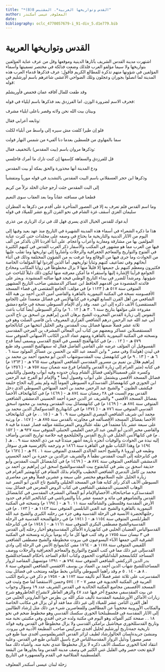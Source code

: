 ```yaml
---
title: "*القدس وتواريخها العربية*. المقتبس 8(8)"
author: المعلوف, عيسى أسكندر
date: 
bibliography: oclc_4770057679-i_91-div_5.d1e779.bib
---
```




#  القدس  وتواريخها العربية 


 اشتهرت مدينة القدس الشريف بآثارها الدينية وموقعها وقل من عرف عناية المؤلفين بتواريخها ولا سيما مؤلفو العرب فلذلك وضعت فذلكة في مختصر تسميتها وأسماء المؤلفين في شؤونها منهم تذكرة للمطالع الكريم فأقول: عرف فذكرها قدماء العرب هذه المدينة لما انصلوا بجوران وعجلون وتلك الضواحي الأعشى شاعرهم باسم أورشليم في قوله: 

 وقد طفت للمال آفاقه   عمان فحمص فأوريشلم  

 فحرف الاسم لضرورة الوزن. اما الفرزدق بعد فذكرها باسم ايلياء في قوله: 

 وبيتان بيت الله نحن ولاته   وقصر باعلى ايلياء مشرف  

 وتابعه أعرابي فقال: 

 فلو إن طيرا كلفت مش سيره   إلى واسط من أبلياء لكلت  

 سما بالمهاوي من فلسطين بعدما   دنا ألفيء من شمس النهار فولت  

 وذكرها مروان باسم (بيت المقدس) بالتخفيف فقال: 

 قل للفرزدق والسفاهة كإسمها   إن كنت تارك ما أمرك فاجلسي  

 ودع المدينة أنها محذورة   والحق بمكة أو بيت المقدس  

 وذكرها ابن حجر العسقلاني باسم البيت المقدس بالتشديد في قوله مورياً ومتفشياً 

 إلى البت المقدس جئت أرجو   جنان الخلد نزلاً من كريم  

 قطعنا في مسافته عقاباً   وما بعد العقاب سوى النعيم  

 وما اسم القدس فلم تعرف به إلا في العصور المتأخرة على أقدم من ذكرها به المطران سليمان الغزي أسقف غزة الشام في نحو القرن الربع  عشر  للميلاد في قوله 

 أيدعوك للقدس الخيال الذي يسري   فهل لك في ترك الزبارى من عذري  

 هذا ما ذكره الشعراء في أسماء هذه المدينة الشهيرة في التاريخ منذ عهد بعيد وفيها إلى اليوم من الآثار الدينية والتاريخية ما يحتاج في وصفه على مجلدات حتى كثرت عناية المؤلفين بها من مشارقة ومغاربة وأعراب وأعجام. على أننا أفردنا الآن بالذكر من  ألف  فيها من العرب مما هو مشهور في المكتب والأسفار ذكر العرب القدس في كتبهم الكثيرة في ألفتوح والتواريخ والمعاجم الجغرافية والرحلات وأشاروا إلى تواريخها وما تقلب عليها   من الحوادث وما جرى فيها من الوقائع وما عرفت به من الشؤون المختلفة وذلك في أثناء أبحاثهم وفي تضاعيف كتبهم وثنايا تواريخهم. أما الذين أفردوا لها المؤلفات الخاصة فكثيرون ومعظم كتبهم بل جميعها إلا قليلاً منها لا يزال مخطوطاً في زوايا المكاتب ومخادع الجوامع فرأينا الإشارة إليها واستقراء ما أمكن معرفته منها ليكون ذلك دليلاً للباحث عن شؤونها. ومرشداً للضرر في بيداء التاريخ الوطني فيجد فيها ضالته المنشودة. ويعثر على فائدته المقصودة من أقدمهم الحافظ ابن عساكر الدمشقي صاحب التاريخ المشهور المتوفى سنة  ٥١٧  هـ (  ١١٢٣  م) في مؤلف: الجامع المقتصى في فضاء المسجد الأقصىومنه نسخة في المكتبة التيمورية بالقاهرة والقاضي أمين الدين أحمد بن هبة الله الشافعي من أهل القرن السابع للهجرة في كتابهالإنس في فضائل متعمداً على (الجامع المستقصى) الآنف ذكره إلى ابن عمه. وقد رأى الإمام السبوطي نسخة في جامع دمشق مقروءة على مؤلفها بتاريخ سنة  ٦  .  ٣  هـ (  ١٢  .  ٦  م) وذكر السيوطي أيضاً كتاب باعث النفوس إلى زيارة القدس المحروث الشيخ برهان الدين إبراهيم بن اسحق بن تاج الدين أبي عبد الله عبد الرحمن درهم الشافعي الفزاري المعروف بابن قاضي الصلت وهو في  ثلاثة  عشر  فصلاً ضمنها فضائل بيت المقدس وقبر الخليل انتخبها من كتابالجامع المستقصىلابن عساكر وبعضهم من كتاب أبي المعالي المشرف بن المرجي المقدسي ونسخته في المكتبة التيمورية بالقاهرة ومنهم عماد الدين الكاتب الأصبهاني المتوفي سنة  ٥٧٩  هـ - (  ١٢  . . م) في كتابهألفتح القسي في ألفتح القدسي ويسمى أيضاً قدح القسيوقيل أن المؤلف عرضه على القاضي ألفاضل فقال له سمهالقبح القسي وقد طبع في ليدن (هولندا) وفي مصر * وابن السعد عبد الله بن الحسن بن عساكر المولود سنة  ٦  .  ٦  هـ - (  ١٣  .  ٩  م) في كتابهفضل بيت المقدسوشهاب الدين أبو محمود أحمد بن محمد بن إبراهيم هلال بن تميم بن مسرور المقدسي الشافعي المتوفي سنة  ٧٦٥  هـ - (  ١٣٦٣  م) في كتابه (مثير الغرام إلى زيارة القدس والشام) فرغ منه شعبان سنة  ٧٥٧  هـ - (  ١٣٥٦  م) وكسره على قسمينالأولفي فضائل الشام وبيان حدوده وفيه أبواب وفصول والثانيفي فضائل المسجد الأقصى ويشتمل على أبواب وفصول أيضاً * والإمام أبو ألفرج عبد الرحمن ابن الجوزي في كتابهفضائل القدسذكره السيوطي المومأ إليه ولم يشر إليه الحاج خليفة فيكشف الظنون   * والشيخ عبد الرحمن محمد بن أحمد المنهاجي السيوطي الذي دخل القدس يوم السبت في  ٢٨  رمضان سنة  ٨٧٤  هـ - (  ١٤٦٩  م) في كتابهاتحاف الأخصا بفضائل المسجد الأقصى * والشريف عز الدين حمزة أحمد الحسيني الدمشقي الشافعي المتوفي سنة  ٨٧٤  هـ - (  ١٤٦٩  م) في كتابهفضائل بيت المقدس ومحمد بن محمود اسحق القدسي المتوفي سنة  ٧٧٦  هـ - (  ١٣٧٤  م) في كتابهتاريخ القدسوكمال الدين محمد بن محمد أبي شريف الشافعي المصري المتوفي سنة  ٩  .  ٦  هـ - (  ١٥  . . م) في كتابهاتحاف الأخصا بفضائل المسجد الأقصىألفه في مجاورته بالقدس سنة  ٨٧٥  هـ - (  ١٤٧  . م) ورتبه على  سبعة  عشر  باباً معتمداً في نقله علىالروض المغرسلثقة مؤلفه فصار عمدة ما فيه  ٨  والقاضي محير الدين أبو اليمن عبد الرحمن العليمي الحنبلي المتوفي سنة  ٩٢٧  هـ - (  ١٥٢  . م) في كتابهالأنس الجليل في تاريخ القدس والخليلجمع فيه خلاصة تواريخ القدس وأضاف إليه نبذة من الحوادث والوفيات أنجزه بأربعة أشهر مبتدئاً فيه من ذي الحجة سنة  ٩  . . هـ (  ١٤٩٤  م) وهذا الكتاب طبع في القاهرة سنة  ١٨٦٦  م وترجمه بالإفرنسية هنري سوفار وطبعه في أوروبا  ٨  والشيخ أحمد الخالدي الصفدي المتوفي سنة  ١  .  ٣٤  هـ - (  ١٦٢٤  م) في كتابرحلته إلى البيت المقدس نظماً  ٨  والشريف عزالدين بن حمزة بن أحمد الحسيني الدمشقي الشافعي المتوفي سنة  ٨٧٤  هـ - (  ١٤٦٩  م) في كتابفضائل البيت المقدس وأبو حذيفة اسحق بن بشر في كتابفتوح بيت المقدسوالشيخ اسحق ابن إبراهيم بن أحمد بن محمد بن كامل التدمري الشافعي الخطيب والإمام بذلك المقام في كتابهمثير الغرام في زيارة الخليل عليه السلاموهو مختصر على  سبعة  و  عشرين  فصلاً وهو من معاصري السيوطي الآنف الذكر رأى كتابه هذا في المسجد الخليلي والشيخ تاج الدين أبو النصر عبد الوهاب الحسيني الدمشقي الشافعي في كتاب الروض المغرس في فضائل بيت المقدسذكره صاحباتحاف الأخصاوالإمام أبو المعالي المشرف المقدسي في كتابفضائل القدس والشاموهو في  مائة  و  خمسة  عشر  باباً والتمرتاشي في كتابالخبر التام في حدود الأرض المقدسة وفلسطين والشامألفه سنة  ١١  .  ٦  هـ - (  ١٦٩٤  م) ونسخته في المكتبة التيمورية بالقاهرة والشيخ عبد الغني النابلسي المتوفي سنة  ١١٤٣  هـ - (  ١٧٣  . م) في رحلتهالحضرة الأنسية في الرحلة القدسية وهي جزء من رحلته الكبرى والشيخ عبد الله الطرابلسي المتوفي سنة  ١١٥٤  هـ -   (  ١٧٤١  م) في رحلتهالمنحة القدسية في الرحلة القدسيةوالشيخ مصطفى البكري المتوفي سنة  ١١٦١  هـ - (  ١٧٤٨  م) في كتابرحلة القدسوالياس الغضبان الحلبي في كتابهزيارة الأماكن المقدسةوهو أخبار رحلته إلى القدس في  ٣  نيسان سنة  ١٧٥٥  م وقد كتب فيها كل ما رآه يومياً بزيارته ونسخته في المكتبة الشرقية التي جمعها الآباء اليسوعيون في بيروت مخطوطة والشيخ مصطفى الشافعي اللقيمي المتوفي سنة  ١١٧٨  هـ -  ١٧٦٤  مفي كتابموانح الأنس في الرحلة إلى وادي القدسإلى غير ذلك مما في كتب ألفتوح والتواريخ والمعاجم الجغرافية والرحلات ووصف المساجد ككتابمعجم البلدانلياقوت الحموي وكتاب أعلام الساجد بأحكام المساجدللشيخ بدر الدين الزركشي الشافعي المتوفي سنة  ٧٩٤  هـ -  ١٣٩١  موتسهيل المقاصد لزوار المساجدللشيخ شهاب الدين أحمد بن العماد بن يوسف الافقسي الشافعي المتوفي سنة  ٨  .  ٨  هـ -  ١٤  .  ٥  م وقد رآهما السيوطي والثاني بخط مؤلفه ومنتخب في فضائل بيت المقدسرتب على  ثلاثة  عشر  فصلاً أتم تأليفه سنة  ١١٧٢  هـ -  ١٧٥٨  م ذكر في برنامج الكتب العربية في المكتبة الخديوية في مصر  ٧  -  ٢  :  ٥٧٤  وحسن الاستقصا لما صح وثبت في المسجد الأقصىمن مجاميع المكتبة الخالدية في القدس الشريف عدد  ١٩  وسؤال وجواب عن بيت المقدسفي مجموع آخر فيها عدد  ٤٧  والزهر العاطر لانشراح الخاطروهو شرح زيارات الأماكن الأورشليمية المقدسة تأليف شكر الله بن بطرس حوا الماروني الحلبي من أهل القرن الثامن  عشر  للميلاد إلى غير ذلك مما فقد أو لن يزال في مكاتب الخاصة والمكاتب الأوروبية محجوباً عن المطالعين وللمعاصرين شيء من ذلك مثل إرشاد الطالبين إلى الآثار المقدسة في فلسطينلحنا الخوري سكسك القدسي وهو مخطوط ضخم في نحو  ١٨  . . صفحة كثير ألفوائد وهو اليوم في مكتبة ولده جرجي أفندي وفي مكتبتي نخبة منه وتاريخ القدسللخوري ميخاشيل برامكي القدسي ولا يزال مخطوطاً في القدس وفيه فوائد تاريخية جمةتاريخ أورشليم لخليل أفندي سركيس صاحب المطبعة الأدبية في بيروت. ومنشئ جريدةلسان الحالوإرشاد لطيف لزائر القدس الشريفلموسى أفندي مينا طبع في مصر مصوراً ودليل الزوار المقدسةللباس فرج باسيل اللبناني طبع في القدس. وعليه انتقاد لحنا الخوري سكسك الآنف ذكره لا يزال مخطوطاً عندي نخبة منه. وأشباه ذلك مما لايقع تحت حصر وفي القليل غنى الكثير في وصف   مدينة القدس وما يجاورها من البقعة ألفلسطينية المتلاامية في القدم والمسهورة في التاريخ. 

 زحلة  لبنان  عيسى  أسكندر  المعلوف 
